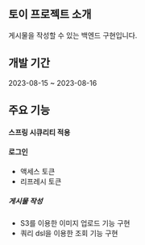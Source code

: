 ## 토이 프로젝트 소개
게시물을 작성할 수 있는 백엔드 구현입니다. 

## 개발 기간
2023-08-15 ~ 2023-08-16

## 주요 기능
#### 스프링 시큐리티 적용
#### 로그인 
- 액세스 토큰
- 리프레시 토큰

##### 게시물 작성
- S3를 이용한 이미지 업로드 기능 구현 
- 쿼리 dsl을 이용한 조회 기능 구현 
